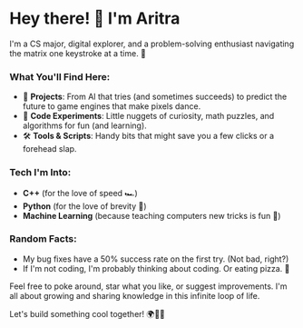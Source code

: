 #                                                                                                               Hey there! 👋 I'm Aritra

I'm a CS major, digital explorer, and a problem-solving enthusiast navigating the matrix one keystroke at a time. 🚀

### What You'll Find Here:
- 🔭 **Projects**: From AI that tries (and sometimes succeeds) to predict the future to game engines that make pixels dance.
- 🧩 **Code Experiments**: Little nuggets of curiosity, math puzzles, and algorithms for fun (and learning).
- 🛠️ **Tools & Scripts**: Handy bits that might save you a few clicks or a forehead slap. 

### Tech I'm Into:
- **C++** (for the love of speed 🏎️)
- **Python** (for the love of brevity 🐍)
- **Machine Learning** (because teaching computers new tricks is fun 🤖)

### Random Facts:
- My bug fixes have a 50% success rate on the first try. (Not bad, right?)
- If I'm not coding, I'm probably thinking about coding. Or eating pizza. 🍕

Feel free to poke around, star what you like, or suggest improvements. I'm all about growing and sharing knowledge in this infinite loop of life. 

Let's build something cool together! 🌍👩‍💻


<!---
arighosh05/arighosh05 is a ✨ special ✨ repository because its `README.md` (this file) appears on your GitHub profile.
You can click the Preview link to take a look at your changes.
--->
